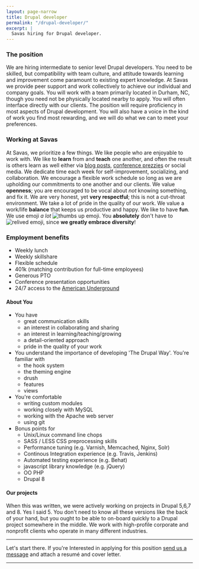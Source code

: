 ```yaml
---
layout: page-narrow
title: Drupal developer
permalink: "/drupal-developer/"
excerpt: | 
  Savas hiring for Drupal developer.
---
```


### The position
We are hiring intermediate to senior level Drupal developers. You need to be 
skilled, but compatibility with team culture, and attitude towards learning and 
improvement come paramount to existing expert knowledge. At Savas we provide peer 
support and work collectively to achieve our individual and company goals. You 
will work with a team primarily located in Durham, NC, though 
you need not be physically located nearby to apply. You will often interface
directly with our clients. The position will require proficiency in most aspects 
of Drupal development. You will also have a voice in the kind of work you find 
most rewarding, and we will do what we can to meet your preferences. 

### Working at Savas 
At Savas, we prioritize a few things. We like people who are enjoyable to work 
with. We like to **learn** from and **teach** one another, and often the result is others
 learn as well either via [blog posts](/news), 
 [conference prezzies](http://chrisarusso.github.io/asheville.html#/) or social media.
We dedicate time each week for self-improvement, socializing, and collaboration. 
We encourage a flexible work schedule
so long as we are upholding our commitments to one another and our clients. We 
value **openness**; you are encouraged to be vocal about _not_ knowing something,
and fix it. We are very honest, yet **very respectful**; this is not a cut-throat 
environment.
We take a lot of pride in the quality of our work. We value a work/life **balance** 
that keeps us productive and happy. We like to have **fun**.
We use emoji _a lot_ 
<img src="http://www.emoji-cheat-sheet.com/graphics/emojis/thumbsup.png" alt="thumbs up emoji" class="emoji">. 
You **absolutely** don't have to <img src="http://www.emoji-cheat-sheet.com/graphics/emojis/relieved.png" alt="relived emoji" class="emoji">,
since **we greatly embrace diversity**!

### Employment benefits 
+ Weekly lunch 
+ Weekly skillshare 
+ Flexible schedule 
+ 401k (matching contribution for full-time employees)
+ Generous PTO
+ Conference presentation opportunities
+ 24/7 access to the [American Underground](http://americanunderground.com/) 

#### About You 
+ You have
  + great communication skills
  + an interest in collaborating and sharing
  + an interest in learning/teaching/growing
  + a detail-oriented approach
  + pride in the quality of your work
+ You understand the importance of developing 'The Drupal Way'. You're familiar with
  + the hook system
  + the theming engine
  + drush
  + features
  + views
+ You're comfortable
  + writing custom modules
  + working closely with MySQL
  + working with the Apache web server
  + using git
+ Bonus points for
  + Unix/Linux command line chops
  + SASS / LESS CSS preprocessing skills
  + Performance tuning (e.g. Varnish, Memcached, Nginx, Solr) 
  + Continous Integration experience (e.g. Travis, Jenkins)
  + Automated testing experience (e.g. Behat)
  + javascript library knowledge (e.g. jQuery)
  + OO PHP
  + Drupal 8 
  
  
#### Our projects
When this was written, we were actively working on projects in Drupal 5,6,7 and 
8. Yes I said 5. You don't need to know all these versions like the back of your
hand, but you ought to be able to on-board quickly to a Drupal project 
somewhere in the middle. We work with high-profile corporate and nonprofit 
clients who operate in many different industries.
 
--- 
  
Let's start there. 
If you're Interested in applying for this position 
<a href="/contact">send us a message</a> and attach a resumé and cover letter.

---
